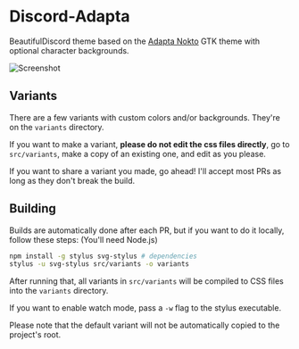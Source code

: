 # Discord-Adapta

BeautifulDiscord theme based on the [Adapta Nokto](https://github.com/adapta-project/adapta-gtk-theme) GTK theme with optional character backgrounds.

![Screenshot](screenshot.png)

## Variants

There are a few variants with custom colors and/or backgrounds. They're on the `variants` directory.

If you want to make a variant, **please do not edit the css files directly**, go to `src/variants`, make a copy
of an existing one, and edit as you please.

If you want to share a variant you made, go ahead! I'll accept most PRs as long as they don't break the build.

## Building

Builds are automatically done after each PR, but if you want to do it locally, follow these steps: (You'll need Node.js)

```bash
npm install -g stylus svg-stylus # dependencies
stylus -u svg-stylus src/variants -o variants
```

After running that, all variants in `src/variants` will be compiled to CSS files into the `variants` directory.

If you want to enable watch mode, pass a `-w` flag to the stylus executable.

Please note that the default variant will not be automatically copied to the project's root.
